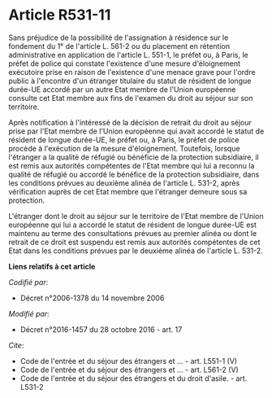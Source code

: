 # Article R531-11

Sans préjudice de la possibilité de l'assignation à résidence sur le fondement du 1° de l'article L. 561-2 ou du placement en
rétention administrative en application de l'article L. 551-1, le préfet ou, à Paris, le préfet de police qui constate
l'existence d'une mesure d'éloignement exécutoire prise en raison de l'existence d'une menace grave pour l'ordre public à
l'encontre d'un étranger titulaire du statut de résident de longue durée-UE accordé par un autre Etat membre de l'Union
européenne consulte cet Etat membre aux fins de l'examen du droit au séjour sur son territoire.

Après notification à l'intéressé de la décision de retrait du droit au séjour prise par l'Etat membre de l'Union européenne
qui avait accordé le statut de résident de longue durée-UE, le préfet ou, à Paris, le préfet de police procède à l'exécution
de la mesure d'éloignement. Toutefois, lorsque l'étranger a la qualité de réfugié ou bénéficie de la protection subsidiaire,
il est remis aux autorités compétentes de l'Etat membre qui lui a reconnu la qualité de réfugié ou accordé le bénéfice de la
protection subsidiaire, dans les conditions prévues au deuxième alinéa de l'article L. 531-2, après vérification auprès de
cet Etat membre que l'étranger demeure sous sa protection.

L'étranger dont le droit au séjour sur le territoire de l'Etat membre de l'Union européenne qui lui a accordé le statut de
résident de longue durée-UE est maintenu au terme des consultations prévues au premier alinéa ou dont le retrait de ce droit
est suspendu est remis aux autorités compétentes de cet Etat dans les conditions prévues par le deuxième alinéa de l'article
L. 531-2.

**Liens relatifs à cet article**

_Codifié par_:

  - Décret n°2006-1378 du 14 novembre 2006

_Modifié par_:

  - Décret n°2016-1457 du 28 octobre 2016 - art. 17

_Cite_:

  - Code de l'entrée et du séjour des étrangers et ... - art. L551-1 (V)
  - Code de l'entrée et du séjour des étrangers et ... - art. L561-2 (V)
  - Code de l'entrée et du séjour des étrangers et du droit d'asile. - art. L531-2
